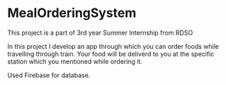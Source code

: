 # MealOrderingSystem

This project is a part of 3rd year Summer Internship from RDSO

In this project I develop an app through which you can order foods while travelling through train.
Your food will be deliverd to you at the specific station which you mentioned while ordering it.

Used Firebase for database.
